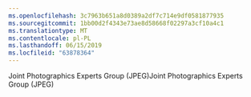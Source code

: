 ```yaml
---
ms.openlocfilehash: 3c7963b651a8d0389a2df7c714e9df0581877935
ms.sourcegitcommit: 1bb00d2f4343e73ae8d58668f02297a3cf10a4c1
ms.translationtype: MT
ms.contentlocale: pl-PL
ms.lasthandoff: 06/15/2019
ms.locfileid: "63878364"
---
```

<span data-ttu-id="0e028-101">Joint Photographics Experts Group (JPEG)</span><span class="sxs-lookup"><span data-stu-id="0e028-101">Joint Photographics Experts Group (JPEG)</span></span>